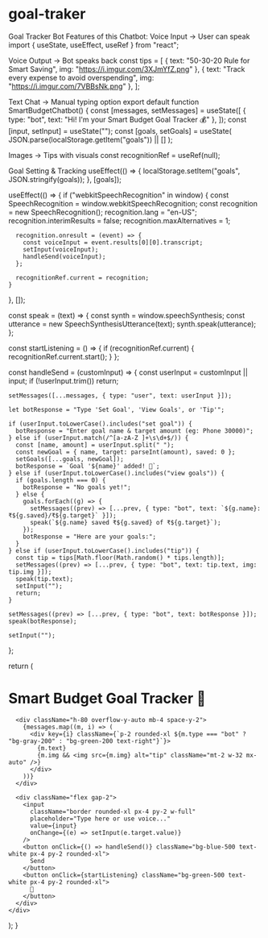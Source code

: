 # goal-traker
Goal Tracker Bot
Features of this Chatbot:
Voice Input → User can speak
import { useState, useEffect, useRef } from "react";

Voice Output → Bot speaks back
const tips = [
  { text: "50-30-20 Rule for Smart Saving", img: "https://i.imgur.com/3XJmYfZ.png" },
  { text: "Track every expense to avoid overspending", img: "https://i.imgur.com/7VBBsNk.png" },
];

Text Chat → Manual typing option
export default function SmartBudgetChatbot() {
  const [messages, setMessages] = useState([
    { type: "bot", text: "Hi! I'm your Smart Budget Goal Tracker 💰" },
  ]);
  const [input, setInput] = useState("");
  const [goals, setGoals] = useState(
    JSON.parse(localStorage.getItem("goals")) || []
  );

Images → Tips with visuals
  const recognitionRef = useRef(null);

Goal Setting & Tracking
  useEffect(() => {
    localStorage.setItem("goals", JSON.stringify(goals));
  }, [goals]);

  useEffect(() => {
    if ("webkitSpeechRecognition" in window) {
      const SpeechRecognition = window.webkitSpeechRecognition;
      const recognition = new SpeechRecognition();
      recognition.lang = "en-US";
      recognition.interimResults = false;
      recognition.maxAlternatives = 1;

      recognition.onresult = (event) => {
        const voiceInput = event.results[0][0].transcript;
        setInput(voiceInput);
        handleSend(voiceInput);
      };

      recognitionRef.current = recognition;
    }
  }, []);

  const speak = (text) => {
    const synth = window.speechSynthesis;
    const utterance = new SpeechSynthesisUtterance(text);
    synth.speak(utterance);
  };

  const startListening = () => {
    if (recognitionRef.current) {
      recognitionRef.current.start();
    }
  };

  const handleSend = (customInput) => {
    const userInput = customInput || input;
    if (!userInput.trim()) return;

    setMessages([...messages, { type: "user", text: userInput }]);

    let botResponse = "Type 'Set Goal', 'View Goals', or 'Tip'";

    if (userInput.toLowerCase().includes("set goal")) {
      botResponse = "Enter goal name & target amount (eg: Phone 30000)";
    } else if (userInput.match(/^[a-zA-Z ]+\s\d+$/)) {
      const [name, amount] = userInput.split(" ");
      const newGoal = { name, target: parseInt(amount), saved: 0 };
      setGoals([...goals, newGoal]);
      botResponse = `Goal '${name}' added! 🎯`;
    } else if (userInput.toLowerCase().includes("view goals")) {
      if (goals.length === 0) {
        botResponse = "No goals yet!";
      } else {
        goals.forEach((g) => {
          setMessages((prev) => [...prev, { type: "bot", text: `${g.name}: ₹${g.saved}/₹${g.target}` }]);
          speak(`${g.name} saved ₹${g.saved} of ₹${g.target}`);
        });
        botResponse = "Here are your goals:";
      }
    } else if (userInput.toLowerCase().includes("tip")) {
      const tip = tips[Math.floor(Math.random() * tips.length)];
      setMessages((prev) => [...prev, { type: "bot", text: tip.text, img: tip.img }]);
      speak(tip.text);
      setInput("");
      return;
    }

    setMessages((prev) => [...prev, { type: "bot", text: botResponse }]);
    speak(botResponse);

    setInput("");
  };

  return (
    <div className="max-w-md mx-auto mt-10 p-4 border rounded-2xl shadow-xl">
      <h1 className="text-xl font-bold mb-4 text-center">Smart Budget Goal Tracker 🤖</h1>

      <div className="h-80 overflow-y-auto mb-4 space-y-2">
        {messages.map((m, i) => (
          <div key={i} className={`p-2 rounded-xl ${m.type === "bot" ? "bg-gray-200" : "bg-green-200 text-right"}`}>
            {m.text}
            {m.img && <img src={m.img} alt="tip" className="mt-2 w-32 mx-auto" />}
          </div>
        ))}
      </div>

      <div className="flex gap-2">
        <input
          className="border rounded-xl px-4 py-2 w-full"
          placeholder="Type here or use voice..."
          value={input}
          onChange={(e) => setInput(e.target.value)}
        />
        <button onClick={() => handleSend()} className="bg-blue-500 text-white px-4 py-2 rounded-xl">
          Send
        </button>
        <button onClick={startListening} className="bg-green-500 text-white px-4 py-2 rounded-xl">
          🎤
        </button>
      </div>
    </div>
  );
}

